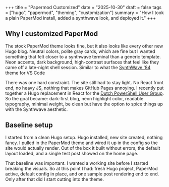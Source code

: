 +++
title = "Papermod Customized"
date = "2025-10-30"
draft = false
tags = ["hugo", "papermod", "theming", "customization"]
summary = "How I took a plain PaperMod install, added a synthwave look, and deployed it."
+++
## Why I customized PaperMod

The stock PaperMod theme looks fine, but it also looks like every other new Hugo blog. Neutral colors, polite gray cards, which are fine but I wanted something that felt closer to a synthwave terminal than a generic template. Neon accents, dark background, high-contrast surfaces that feel like they came off a late-night shell session. Similar to what the [SynthWave '84](https://marketplace.visualstudio.com/items?itemName=RobbOwen.synthwave-vscode) theme for VS Code

There was one hard constraint. The site still had to stay light. No React front end, no heavy JS, nothing that makes GitHub Pages annoying. I recently put together a Hugo replacement in React for the [Dutch PowerShell User Group](https://dupsug.com). So the goal became: dark-first blog, neon highlight color, readable typography, minimal weight, be clean but have the option to spice things up with the Synthwave aesthetic.

## Baseline setup

I started from a clean Hugo setup. Hugo installed, new site created, nothing fancy. I pulled in the PaperMod theme and wired it up in the config so the site would actually render. Out of the box it built without errors, the default layout loaded, and a single test post showed on the home page.

That baseline was important. I wanted a working site before I started breaking the visuals. So at this point I had: fresh Hugo project, PaperMod active, default config in place, and one sample post rendering end to end. Only after that did I start cutting into the theme.